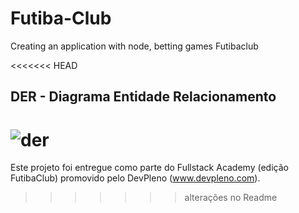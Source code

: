 # Futiba-Club
Creating an application with node, betting games Futibaclub

<<<<<<< HEAD
## DER - Diagrama Entidade Relacionamento

![der](https://user-images.githubusercontent.com/33867847/35684009-bc88765c-074c-11e8-93e9-ee85c5f0b780.png)
=======
Este projeto foi entregue como parte do Fullstack Academy (edição FutibaClub) promovido pelo DevPleno (www.devpleno.com).
>>>>>>> alterações  no Readme
